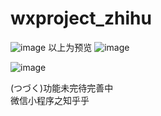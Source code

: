 # wxproject_zhihu
![image](https://github.com/suedar/wxproject_zhihu/raw/master/gif/GIF.gif)
以上为预览
![image](https://github.com/suedar/wxproject_zhihu/raw/master/gif/3.gif)

![image](https://github.com/suedar/wxproject_zhihu/raw/master/gif/4.gif)

 (つづく)功能未完待完善中<br>
微信小程序之知乎乎

